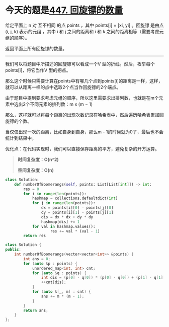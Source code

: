 # 今天的题是[447. 回旋镖的数量](https://leetcode-cn.com/problems/number-of-boomerangs/)

给定平面上 n 对 互不相同 的点 points ，其中 points[i] = [xi, yi] 。回旋镖 是由点 (i, j, k) 表示的元组 ，其中 i 和 j 之间的距离和 i 和 k 之间的距离相等（需要考虑元组的顺序）。

返回平面上所有回旋镖的数量。

---

我们可以将题目中所描述的回旋镖可以看成一个V 型的折线。然后，枚举每个points[i]，将它当作V 型的拐点。

那么这个时候只需要计算在points中有哪几个点到points[i]的距离是一样，这样，就可以从距离一样的点中选取2个点当作回旋镖的2个端点。

由于题目中提到要求考虑元组的顺序，所以这里需要求出排列数，也就是在m个元素中选出2个不同元素的排列数：m x (m − 1)

那么，这样就可以将每个距离的出现次数记录在哈希表中，然后遍历哈希表累加回旋镖的个数。



当仅仅出现一次的距离，比如自身到自身，那么m - 1的时候就为0了，最后也不会统计到结果中。

优化点：在代码实现时，我们可以直接保存距离的平方，避免复杂的开方运算。

> **时间复杂度：O(n^2)**
>
> **空间复杂度：O(n)**

```python
class Solution:
    def numberOfBoomerangs(self, points: List[List[int]]) -> int:
        res = 0
        for i in range(len(points)):
            hashmap = collections.defaultdict(int)
            for j in range(len(points)):
                dx = points[i][0] - points[j][0]
                dy = points[i][1] - points[j][1]
                dis = dx * dx + dy * dy
                hashmap[dis] += 1
            for val in hashmap.values():
                    res += val * (val - 1)
        return res
```

```cpp
class Solution {
public:
    int numberOfBoomerangs(vector<vector<int>> &points) {
        int ans = 0;
        for (auto &p : points) {
            unordered_map<int, int> cnt;
            for (auto &q : points) {
                int dis = (p[0] - q[0]) * (p[0] - q[0]) + (p[1] - q[1]) * (p[1] - q[1]);
                ++cnt[dis];
            }
            for (auto &[_, m] : cnt) {
                ans += m * (m - 1);
            }
        }
        return ans;
    }
};
```


